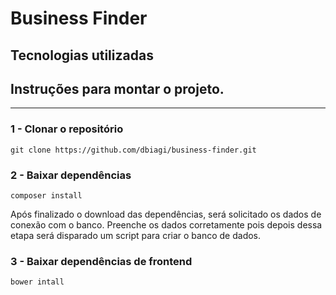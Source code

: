 Business Finder
=========

## Tecnologias utilizadas


## Instruções para montar o projeto.
------------
### 1 - Clonar o repositório
```
git clone https://github.com/dbiagi/business-finder.git
```

### 2 - Baixar dependências
```
composer install
```
Após finalizado o download das dependências, será solicitado os dados de conexão com o banco. Preenche os dados corretamente pois depois dessa etapa será disparado um script para criar o banco de dados.

### 3 - Baixar dependências de frontend
```
bower intall
```
